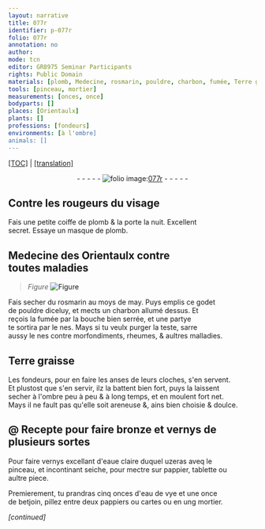 ```yaml
---
layout: narrative
title: 077r
identifier: p-077r
folio: 077r
annotation: no
author:
mode: tcn
editor: GR8975 Seminar Participants
rights: Public Domain
materials: [plomb, Medecine, rosmarin, pouldre, charbon, fumée, Terre graisse, areneuse, bronze, vernys, eaue claire, pappier, eau de vye, betjoin, pappiers, cartes]
tools: [pinceau, mortier]
measurements: [onces, once]
bodyparts: []
places: [Orientaulx]
plants: []
professions: [fondeurs]
environments: [à l'ombre]
animals: []
---
```


<p><a href="{{ site.baseurl }}/normalized/">[TOC]</a> | <a href="{{ site.baseurl }}/texts/p-077r_tl/" target="_blank">[translation]</a></p><div class="folio" align="center">- - - - - <a href="http://gallica.bnf.fr/ark:/12148/btv1b10500001g/f159.image" target="_blank"><img src="https://cu-mkp.github.io/2017-workshop-edition/assets/photo-icon.png" alt="folio image: " style="display:inline-block; margin-bottom:-3px;"/>077r</a> - - - - - </div>  
  

## Contre les rougeurs du visage

 
Fais une petite coiffe de <span class="m">plomb</span> & la porte la nuit. Excellent<br/> secret. Essaye un masque de <span class="m">plomb</span>.
 
 
  

## <span class="m">Medecine</span> des <span class="pl">Orientaulx</span> contre<br/> toutes maladies

 
> *Figure*
> <a href="https://drive.google.com/open?id=0B9-oNrvWdlO5ckxxXzJIeWhnMDg" target="_blank"><img src="https://cu-mkp.github.io/GR8975-edition/assets/photo-icon.png" alt="Figure" style="display:inline-block; margin-bottom:-3px;"/></a>
 
Fais secher du <span class="m">rosmarin</span> au moys de may. Puys emplis ce godet<br/> de <span class="m">pouldre</span> diceluy, et mects un <span class="m">charbon</span> allumé dessus. Et<br/> reçois la <span class="m">fumée</span> par la bouche bien serrée, et une partye<br/> te sortira par le nes. Mays si tu veulx purger la teste, sarre<br/> aussy le nes contre morfondiments, rheumes, & aultres malladies.
 
 
  

## <span class="m">Terre graisse</span>

 
Les <span class="pro">fondeurs</span>, pour en faire les anses de leurs cloches, s'en servent.<br/> Et plustost que s'en servir, ilz la battent bien fort, puys la laissent<br/> secher <span class="env">à l'ombre</span> peu à peu & <span class="tmp">à long temps</span>, et en moulent fort net.<br/> Mays il ne fault pas qu'elle soit <span class="m">areneuse</span> <span class="del">&</span>, ains bien choisie & doulce.
 
 
  

## @ Recepte pour faire <span class="m">bronze</span> et <span class="m">vernys</span> de<br/> plusieurs sortes

 
Pour faire <span class="m">vernys</span> excellant d'<span class="m">eaue claire</span> duquel uzeras aveq le<br/> <span class="tl">pinceau</span>, et incontinant seiche, pour mectre sur <span class="m">pappier</span>, tablette ou<br/> au<span class="exp">ltr</span>e piece.
 
Premierement, tu prandras cinq <span class="ms">onces</span> d'<span class="m">eau de vye</span> et une <span class="ms">once</span><br/> de <span class="m">betjoin</span>, pillez entre deux <span class="m">pappiers</span> ou <span class="m">cartes</span> ou en ung <span class="tl">mortier</span>.
 
*[continued]*
 
